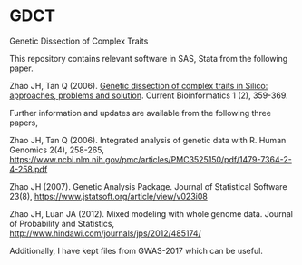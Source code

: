 # GDCT
Genetic Dissection of Complex Traits

This repository contains relevant software in SAS, Stata from the following paper.

Zhao JH, Tan Q (2006). [Genetic dissection of complex traits in Silico: approaches, problems and solution](https://jinghuazhao.github.io/paper/cbio06.pdf). Current Bioinformatics 1 (2), 359-369.

Further information and updates are available from the following three papers,

Zhao JH, Tan Q (2006). Integrated analysis of genetic data with R. Human Genomics 2(4), 258-265, https://www.ncbi.nlm.nih.gov/pmc/articles/PMC3525150/pdf/1479-7364-2-4-258.pdf

Zhao JH (2007). Genetic Analysis Package. Journal of Statistical Software 23(8), https://www.jstatsoft.org/article/view/v023i08

Zhao JH, Luan JA (2012). Mixed modeling with whole genome data. Journal of Probability and Statistics, http://www.hindawi.com/journals/jps/2012/485174/

Additionally, I have kept files from GWAS-2017 which can be useful.
